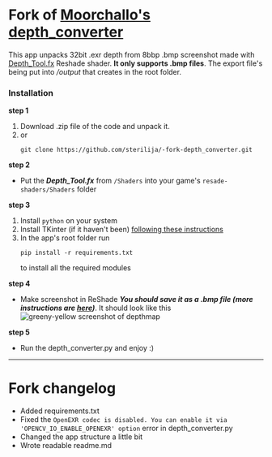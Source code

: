 # Fork of [Moorchallo's depth_converter](https://github.com/murchalloo/depth_converter)

This app unpacks 32bit .exr depth from 8bbp .bmp screenshot made with [Depth_Tool.fx](https://github.com/BlueSkyDefender/Depth3D/blob/master/Shaders/Others/Depth_Tool.fx) Reshade shader. **It only supports .bmp files**. The export file's being put into _/output_ that creates in the root folder.

### Installation
**step 1**<br/>
1. Download .zip file of the code and unpack it.
2. or
   ```
   git clone https://github.com/sterilija/-fork-depth_converter.git
   ```  
**step 2**<br/>
- Put the ***Depth_Tool.fx*** from ``/Shaders`` into your game's ``resade-shaders/Shaders`` folder
  
**step 3**<br/>
1. Install ``python`` on your system
2. Install TKinter (if it haven't been) [following these instructions](https://tkdocs.com/tutorial/install.html)
3. In the app's root folder run
   ```
   pip install -r requirements.txt
   ```
   to install all the required modules<br/>
  
**step 4**<br/>
- Make screenshot in ReShade ***You should save it as a .bmp file (more instructions are [here](https://framedsc.com/ReshadeGuides/depthguide.htm#high-range-depth-export))***. It should look like this <br/> ![greeny-yellow screenshot of depthmap](https://framedsc.com/Images/depthguide/hrd_goodeg.png)<br/>
  
**step 5**<br/>
- Run the depth_converter.py and enjoy :)

- - - -
# Fork changelog
- Added requirements.txt
- Fixed the `OpenEXR codec is disabled. You can enable it via 'OPENCV_IO_ENABLE_OPENEXR' option` error in depth_converter.py
- Changed the app structure a little bit
- Wrote readable readme.md
